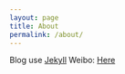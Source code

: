 ```yaml
---
layout: page
title: About
permalink: /about/
---
```


Blog use [Jekyll](jekyllrb.com)
Weibo: [Here](http://weibo.com/herozem)
